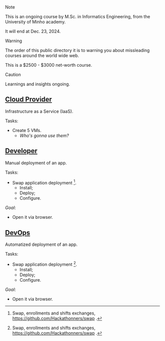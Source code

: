 > [!NOTE]
> This is an ongoing course by M.Sc. in Informatics Engineering, from the University of Minho academy.
>
> It will end at Dec. 23, 2024.

> [!WARNING]
> The order of this public directory it is to warning you about missleading courses around the world wide web.
>
> This is a $2500 - $3000 net-worth course.


> [!CAUTION]
> Learnings and insights ongoing.

## [Cloud Provider](0.CreateVMs_IaaS)
Infrastructure as a Service (IaaS).

Tasks:
  - Create 5 VMs.
    - *Who's gonna use them?*

## [Developer](1.InstallSwap_Manually)
Manual deployment of an app.

Tasks:
  - Swap application deployment [^1].
    - Install; 
    - Deploy;
    - Configure.

*Goal*:
  - Open it via browser.
   
## [DevOps](2.InstallSwap_Docker)
Automatized deployment of an app.

Tasks:
  - Swap application deployment [^1].
    - Install; 
    - Deploy;
    - Configure.

*Goal*:
  - Open it via browser.

<!--References-->
[^1]: Swap, enrollments and shifts exchanges, https://github.com/Hackathonners/swap .
